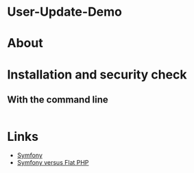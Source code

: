 User-Update-Demo
================

# About



# Installation and security check

## With the command line

```bash

```

# Links

- [Symfony](http://symfony.com/)
- [Symfony versus Flat PHP](http://symfony.com/doc/current/introduction/from_flat_php_to_symfony2.html)

